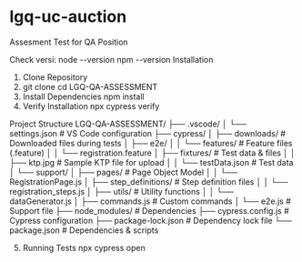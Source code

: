 # lgq-uc-auction
Assesment Test for QA Position

Check versi:
node --version
npm --version
Installation
1. Clone Repository
2. git clone <repository-url>
cd LGQ-QA-ASSESSMENT
3. Install Dependencies
   npm install
4. Verify Installation
   npx cypress verify

   
Project Structure
LGQ-QA-ASSESSMENT/
├── .vscode/
│   └── settings.json                   # VS Code configuration
├── cypress/
│   ├── downloads/                      # Downloaded files during tests
│   ├── e2e/
│   │   └── features/                   # Feature files (.feature)
│   │       └── registration.feature
│   ├── fixtures/                       # Test data & files
│   │   ├── ktp.jpg                    # Sample KTP file for upload
│   │   └── testData.json              # Test data
│   └── support/
│       ├── pages/                     # Page Object Model
│       │   └── RegistrationPage.js
│       ├── step_definitions/          # Step definition files
│       │   └── registration_steps.js
│       ├── utils/                     # Utility functions
│       │   └── dataGenerator.js
│       ├── commands.js                # Custom commands
│       └── e2e.js                    # Support file
├── node_modules/                      # Dependencies
├── cypress.config.js                 # Cypress configuration
├── package-lock.json                 # Dependency lock file
└── package.json                      # Dependencies & scripts


5. Running Tests
   npx cypress open
